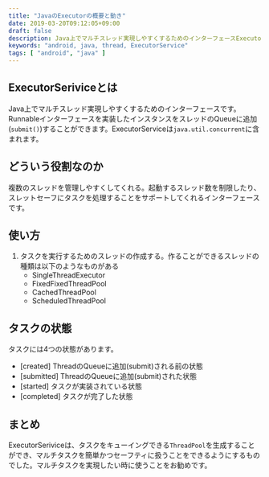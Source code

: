 ```yaml
---
title: "JavaのExecutorの概要と動き"
date: 2019-03-20T09:12:05+09:00
draft: false
description: Java上でマルチスレッド実現しやすくするためのインターフェースExecutorServiceの概要を簡単に解説して行きます。
keywords: "android, java, thread, ExecutorService"
tags: [ "android", "java" ]
---
```


## ExecutorSeriviceとは
Java上でマルチスレッド実現しやすくするためのインターフェースです。Runnableインターフェースを実装したインスタンスをスレッドのQueueに追加(`submit()`)することができます。ExecutorServiceは`java.util.concurrent`に含まれます。

<!--more-->

## どういう役割なのか
複数のスレッドを管理しやすくしてくれる。起動するスレッド数を制限したり、スレットセーフにタスクを処理することをサポートしてくれるインターフェースです。

## 使い方
1. タスクを実行するためのスレッドの作成する。作ることができるスレッドの種類は以下のようなものがある
    - SingleThreadExecutor
    - FixedFixedThreadPool
    - CachedThreadPool
    - ScheduledThreadPool

## タスクの状態
タスクには4つの状態があります。

- [created] ThreadのQueueに追加(submit)される前の状態
- [submitted] ThreadのQueueに追加(submit)された状態
- [started] タスクが実装されている状態
- [completed] タスクが完了した状態

## まとめ
ExecutorSeriviceは、タスクをキューイングできる`ThreadPool`を生成することができ、マルチタスクを簡単かつセーフティに扱うことをできるようにするものでした。マルチタスクを実現したい時に使うことをお勧めです。